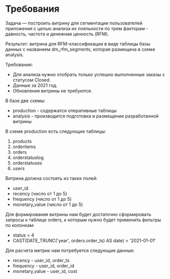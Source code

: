 # Требования
Задача — построить витрину для сегментации пользователей приложения с целью анализа их лояльности по трем факторам - давность, частота и денежная ценность (RFM). 

Результат: витрина для RFM-классификации в виде таблицы базы данных с названием dm_rfm_segments, которая размещена в схеме analysis. 

Требования:
  - Для анализа нужно отобрать только успешно выполненные заказы с статусом Closed.
  - Данные за 2021 год.
  - Обновления витрины не требуются.

В базе две схемы: 
  - production - содержатся оперативные таблицы
  - analysis - производится подготовка и размещение разработанной витрины

В схеме production есть следующие таблицы:
1. products
2. orderitems
3. orders
4. orderstatuslog
5. orderstatuses
6. users

Витрина должна состоять из таких полей:
- user_id
- recency (число от 1 до 5)
- frequency (число от 1 до 5)
- monetary_value (число от 1 до 5)

Для формирования витрины нам будет достаточно сформировать запросы к таблице orders, к которым нужно будет применить фильтры по колонкам:
- status = 4
- CAST(DATE_TRUNC('year', orders.order_ts) AS date) > '2021-01-01'
  
Для расчета метрик нам потребуется следующие данные:
- recency - user_id, order_ts
- frequency	- user_id, order_id
- monetary_value - user_id, cost

